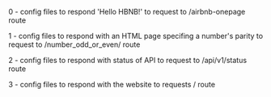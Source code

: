 0 - config files to respond 'Hello HBNB!' to request to /airbnb-onepage route

1 - config files to respond with an HTML page specifing a number's parity to request to /number_odd_or_even/<int> route

2 - config files to respond with status of API to request to /api/v1/status route

3 - config files to respond with the website to requests / route

